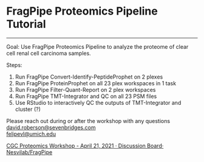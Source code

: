 # FragPipe Proteomics Pipeline Tutorial
____  

Goal: Use FragPipe Proteomics Pipeline to analyze the proteome of clear cell renal cell carcinoma samples.  
  
Steps:
1.  Run FragPipe Convert-Identify-PeptideProphet on 2 plexes
2.  Run FragPipe ProteinProphet on all 23 plex workspaces  in 1 task
3.  Run FragPipe Filter-Quant-Report on 2 plex workspaces  
4.  Run FragPipe TMT-Integrator and QC on all 23 PSM files  
5.  Use RStudio to interactively QC the outputs of TMT-Integrator and cluster (?) 
  
Please reach out during or after the workshop with any questions  
david.roberson@sevenbridges.com    
felipevl@umich.edu
    
[CGC Proteomics Workshop - April 21, 2021 · Discussion Board· Nesvilab/FragPipe](https://github.com/Nesvilab/FragPipe/discussions/354) 
